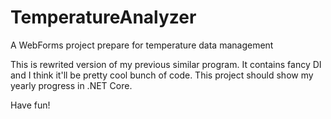 # TemperatureAnalyzer
A WebForms project prepare for temperature data management

This is rewrited version of my previous similar program.
It contains fancy DI and I think it'll be pretty cool bunch of code.
This project should show my yearly progress in .NET Core.



Have fun!
